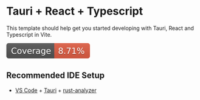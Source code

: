 # Tauri + React + Typescript

This template should help get you started developing with Tauri, React and Typescript in Vite.

![Coverage](https://raw.githubusercontent.com/letitiat/starchart/main/coverage-badge.svg)


## Recommended IDE Setup

- [VS Code](https://code.visualstudio.com/) + [Tauri](https://marketplace.visualstudio.com/items?itemName=tauri-apps.tauri-vscode) + [rust-analyzer](https://marketplace.visualstudio.com/items?itemName=rust-lang.rust-analyzer)
